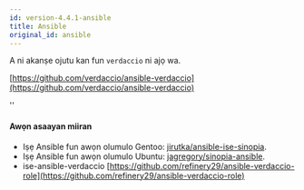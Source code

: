 ```yaml
---
id: version-4.4.1-ansible
title: Ansible
original_id: ansible
---
```


A ni akanṣe ojutu kan fun `verdaccio` ni ajọ wa.

[https://github.com/verdaccio/ansible-verdaccio](https://github.com/verdaccio/ansible-verdaccio)

<div id="codefund">''</div>

#### Awọn asaayan miiran

* Iṣẹ Ansible fun awọn olumulo Gentoo: [jirutka/ansible-ise-sinopia](https://github.com/jirutka/ansible-role-sinopia).
* Iṣẹ Ansible fun awọn olumulo Ubuntu: [jagregory/sinopia-ansible](https://github.com/jagregory/sinopia-ansible).
* ise-ansible-verdaccio [https://github.com/refinery29/ansible-verdaccio-role](https://github.com/refinery29/ansible-verdaccio-role)
